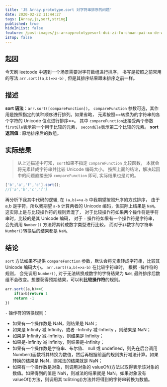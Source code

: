 ```yaml
---
title: 'JS Array.prototype.sort 对字符串排序的问题'
date: 2020-02-22 11:44:27
tags: [Array,js,sort,string]
published: true
hideInList: false
feature: /post-images/js-arrayprototypesort-dui-zi-fu-chuan-pai-xu-de-wen-ti.jpg
isTop: false
---
```

## 起因
今天刷 leetcode 中遇到一个场景需要对字符数组进行排序， 书写是按照之前常用的写法 `arr.sort((a,b)=>a-b)` , 但是其排序结果跟未排序之前一样。

## 描述
**sort 语法**：`arr.sort([compareFunction])`。
`compareFunction` 参数可选，其作用是按照指定的某种顺序进行排列。如果省略， 元素按照==转换为的字符串的各个字符的 Unicode 位点进行排序==。
其中 `compareFunction`还接受两个参数`firstEle`表示第一个用于比较的元素， `secondEle`表示第二个比较的元素。
**sort 返回值** : 原地排序后的数组。  

## 实际结果
> 从上述描述中可知，`sort`如果不指定 `compareFunction` 比较函数， 本就会将元素转成字符串并比较 Unicode 编码大小。
按照上面的结论，解决起因中的问题直接去掉 `compareFunction` 即可, 实际结果也是对的。
```js
['b','a','f','c'].sort();
//['a','b','c','f']
```
再分析下我其中代码的逻辑, 在 `(a,b)=>a-b` 中我期望按照升序的方式排序， 由于 a,b 是字符，所以我期望 `a-b` 计算两者的 Unicode 编码，但实际上结果是 `NaN`。
这实际上是与比较操作符的规则弄混了， 对于比较操作符如果两个操作符是字符串时，比较的是其 Unicode 编码， 对于 `-` 操作符如果有一个操作符是字符串， 会先调用 `Number()` 方法将其转成数字类型进行比较， 而对于非数字的字符串`Number()`转换后的结果都是 `NaN`。

## 结论
`sort` 方法如果不提供 `compareFunction` 参数，默认会将元素转成字符串，比较其 Unicode 编码大小。
`arr.sort((a,b)=>a-b)` 在比较字符串时， 根据 `-`操作符的规则， 会先调用 `Number()`, 对于无法转换成数字的字符结果为 `NaN`, 最终排序后数组不会改变。想要获得预期结果，可以利**比较操作符**的规则。
```js
arr.sort((a,b)=>{
    if(a>b)return 1
    return -1
})
```
`-` 操作符的转换规则：
- 如果有一个操作数是 NaN，则结果是 NaN； 
- 如果是 Infinity 减 Infinity，或者 -Infinity 减-Infinity ，则结果是 NaN； 
- 如果是 Infinity 减-Infinity，则结果是 Infinity； 
- 如果是-Infinity 减 Infinity，则结果是-Infinity； 
- 如果有一个操作数是字符串、布尔值、 null 或 undefined，则先在后台调用 Number()函数将其转换为数值，然后再根据前面的规则执行减法计算。如果转换的结果是 NaN，则减法的结果就是 NaN； 
- 如果有一个操作数是对象，则调用对象的 valueOf()方法以取得表示该对象的数值。如果得到的值是 NaN，则减法的结果就是 NaN。如果对象没有 valueOf()方法，则调用其 toString()方法并将得到的字符串转换为数值。 
